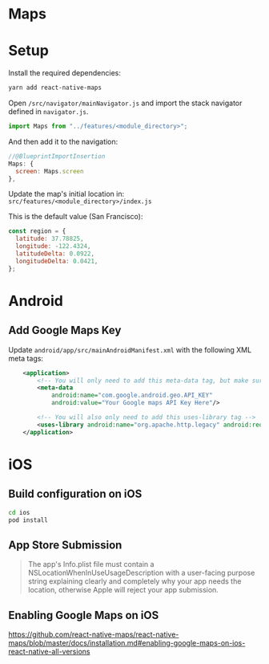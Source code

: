 # Maps

# Setup

Install the required dependencies:

```sh
yarn add react-native-maps
```

Open `/src/navigator/mainNavigator.js` and import the stack navigator defined in `navigator.js`.

```javascript
import Maps from "../features/<module_directory>";
```

And then add it to the navigation:

```javascript
//@BlueprintImportInsertion
Maps: {
  screen: Maps.screen
},
```

Update the map's initial location in:
`src/features/<module_directory>/index.js`

This is the default value (San Francisco):

```javascript
const region = {
  latitude: 37.78825,
  longitude: -122.4324,
  latitudeDelta: 0.0922,
  longitudeDelta: 0.0421,
};
```

# Android

## Add Google Maps Key

Update `android/app/src/mainAndroidManifest.xml` with the following XML meta tags:

```xml
    <application>
        <!-- You will only need to add this meta-data tag, but make sure it's a child of application -->
        <meta-data
            android:name="com.google.android.geo.API_KEY"
            android:value="Your Google maps API Key Here"/>

        <!-- You will also only need to add this uses-library tag -->
        <uses-library android:name="org.apache.http.legacy" android:required="false"/>
    </application>
```

# iOS

## Build configuration on iOS

```sh
cd ios
pod install
```

## App Store Submission

> The app's Info.plist file must contain a NSLocationWhenInUseUsageDescription with a user-facing purpose string explaining clearly and completely why your app needs the location, otherwise Apple will reject your app submission.

## Enabling Google Maps on iOS

https://github.com/react-native-maps/react-native-maps/blob/master/docs/installation.md#enabling-google-maps-on-ios-react-native-all-versions
